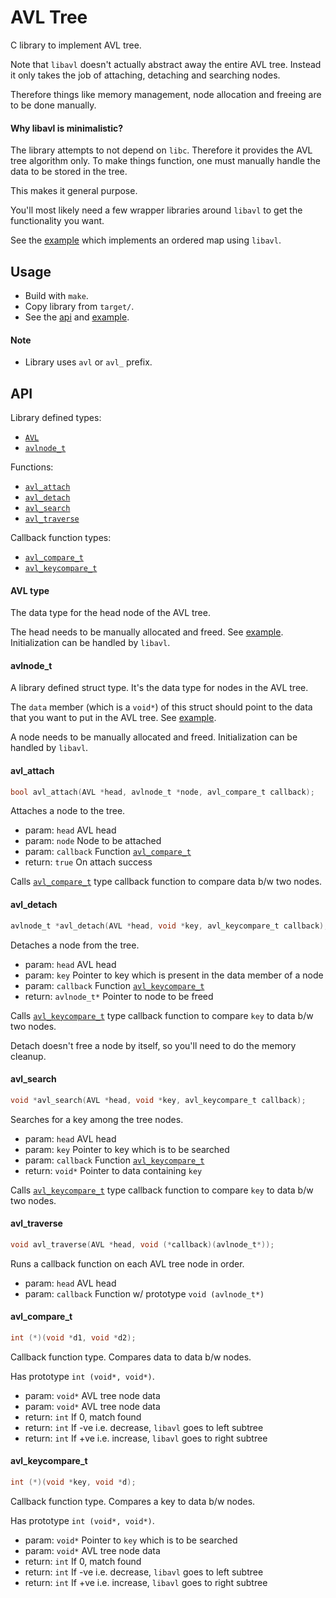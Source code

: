 # AVL Tree
C library to implement AVL tree.

Note that `libavl` doesn't actually abstract away the entire AVL tree.
Instead it only takes the job of attaching, detaching and searching nodes.

Therefore things like memory management, node allocation and freeing are to be done manually.

#### Why libavl is minimalistic?
The library attempts to not depend on `libc`.
Therefore it provides the AVL tree algorithm only.
To make things function, one must manually handle the data to be stored in the tree.

This makes it general purpose.

You'll most likely need a few wrapper libraries around `libavl` to get the functionality you want.

See the [example](tests/test.c) which implements an ordered map using `libavl`.

## Usage
- Build with `make`.
- Copy library from `target/`.
- See the [api](#api) and [example](tests/test.c).

#### Note
- Library uses `avl` or `avl_` prefix.

## API
Library defined types:
- [`AVL`](#avl-type)
- [`avlnode_t`](#avlnode_t)

Functions:
- [`avl_attach`](#avl_attach)
- [`avl_detach`](#avl_detach)
- [`avl_search`](#avl_search)
- [`avl_traverse`](#avl_traverse)

Callback function types:
- [`avl_compare_t`](#avl_compare_t)
- [`avl_keycompare_t`](#avl_keycompare_t)

#### AVL type
The data type for the head node of the AVL tree.

The head needs to be manually allocated and freed. See [example](tests/test.c#L53).
Initialization can be handled by `libavl`.

#### avlnode_t
A library defined struct type.
It's the data type for nodes in the AVL tree.

The `data` member (which is a `void*`) of this struct should point to the data that you want to put in the AVL tree.
See [example](tests/test.c#L74).

A node needs to be manually allocated and freed.
Initialization can be handled by `libavl`.

#### avl_attach
```c
bool avl_attach(AVL *head, avlnode_t *node, avl_compare_t callback);
```

Attaches a node to the tree.

- param: `head` AVL head
- param: `node` Node to be attached
- param: `callback` Function [`avl_compare_t`](#avl_compare_t)
- return: `true` On attach success

Calls [`avl_compare_t`](#avl_compare_t) type callback function to compare data b/w two nodes.

#### avl_detach
```c
avlnode_t *avl_detach(AVL *head, void *key, avl_keycompare_t callback);
```

Detaches a node from the tree.

- param: `head` AVL head
- param: `key` Pointer to key which is present in the data member of a node
- param: `callback` Function [`avl_keycompare_t`](#avl_keycompare_t)
- return: `avlnode_t*` Pointer to node to be freed

Calls [`avl_keycompare_t`](#avl_keycompare_t) type callback function to compare `key` to data b/w two nodes.

Detach doesn't free a node by itself, so you'll need to do the memory cleanup.

#### avl_search
```c
void *avl_search(AVL *head, void *key, avl_keycompare_t callback);
```

Searches for a key among the tree nodes.

- param: `head` AVL head
- param: `key` Pointer to key which is to be searched
- param: `callback` Function [`avl_keycompare_t`](#avl_keycompare_t)
- return: `void*` Pointer to data containing `key`

Calls [`avl_keycompare_t`](#avl_keycompare_t) type callback function to compare `key` to data b/w two nodes.

#### avl_traverse
```c
void avl_traverse(AVL *head, void (*callback)(avlnode_t*));
```

Runs a callback function on each AVL tree node in order.

- param: `head` AVL head
- param: `callback` Function w/ prototype `void (avlnode_t*)`

#### avl_compare_t
```c
int (*)(void *d1, void *d2);
```

Callback function type.
Compares data to data b/w nodes.

Has prototype `int (void*, void*)`.

- param: `void*` AVL tree node data
- param: `void*` AVL tree node data
- return: `int` If 0, match found
- return: `int` If -ve i.e. decrease, `libavl` goes to left subtree
- return: `int` If +ve i.e. increase, `libavl` goes to right subtree

#### avl_keycompare_t
```c
int (*)(void *key, void *d);
```

Callback function type.
Compares a key to data b/w nodes.

Has prototype `int (void*, void*)`.

- param: `void*` Pointer to `key` which is to be searched
- param: `void*` AVL tree node data
- return: `int` If 0, match found
- return: `int` If -ve i.e. decrease, `libavl` goes to left subtree
- return: `int` If +ve i.e. increase, `libavl` goes to right subtree
